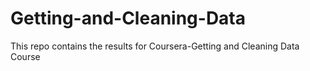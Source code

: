 # Getting-and-Cleaning-Data
This repo contains the results for Coursera-Getting and Cleaning Data Course
